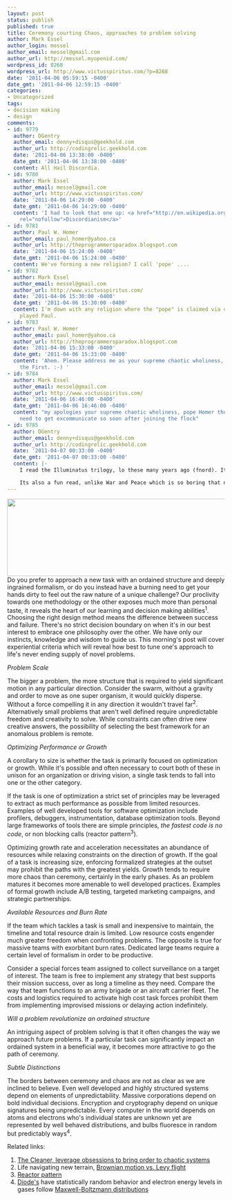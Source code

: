 ```yaml
---
layout: post
status: publish
published: true
title: Ceremony courting Chaos, approaches to problem solving
author: Mark Essel
author_login: messel
author_email: messel@gmail.com
author_url: http://messel.myopenid.com/
wordpress_id: 8268
wordpress_url: http://www.victusspiritus.com/?p=8268
date: '2011-04-06 05:59:15 -0400'
date_gmt: '2011-04-06 12:59:15 -0400'
categories:
- Uncategorized
tags:
- decision making
- design
comments:
- id: 9779
  author: DGentry
  author_email: denny+disqus@geekhold.com
  author_url: http://codingrelic.geekhold.com
  date: '2011-04-06 13:38:00 -0400'
  date_gmt: '2011-04-06 13:38:00 -0400'
  content: All Hail Discordia.
- id: 9780
  author: Mark Essel
  author_email: messel@gmail.com
  author_url: http://www.victusspiritus.com/
  date: '2011-04-06 14:29:00 -0400'
  date_gmt: '2011-04-06 14:29:00 -0400'
  content: 'I had to look that one up: <a href="http://en.wikipedia.org/wiki/Discordianism"
    rel="nofollow">Discordianism</a>'
- id: 9781
  author: Paul W. Homer
  author_email: paul_homer@yahoo.ca
  author_url: http://theprogrammersparadox.blogspot.com
  date: '2011-04-06 15:24:00 -0400'
  date_gmt: '2011-04-06 15:24:00 -0400'
  content: We've forming a new religion? I call 'pope' ....
- id: 9782
  author: Mark Essel
  author_email: messel@gmail.com
  author_url: http://www.victusspiritus.com/
  date: '2011-04-06 15:30:00 -0400'
  date_gmt: '2011-04-06 15:30:00 -0400'
  content: I'm down with any religion where the "pope" is claimed via dibs. Nicely
    played Paul.
- id: 9783
  author: Paul W. Homer
  author_email: paul_homer@yahoo.ca
  author_url: http://theprogrammersparadox.blogspot.com
  date: '2011-04-06 15:33:00 -0400'
  date_gmt: '2011-04-06 15:33:00 -0400'
  content: 'Ahem. Please address me as your supreme chaotic wholiness, pope Homer
    the First. :-) '
- id: 9784
  author: Mark Essel
  author_email: messel@gmail.com
  author_url: http://www.victusspiritus.com/
  date: '2011-04-06 16:46:00 -0400'
  date_gmt: '2011-04-06 16:46:00 -0400'
  content: "my apologies your supreme chaotic wholiness, pope Homer the First.\r\n\r\nno
    need to get excommunicate so soon after joining the flock"
- id: 9785
  author: DGentry
  author_email: denny+disqus@geekhold.com
  author_url: http://codingrelic.geekhold.com
  date: '2011-04-07 00:33:00 -0400'
  date_gmt: '2011-04-07 00:33:00 -0400'
  content: |-
    I read the Illuminatus trilogy, lo these many years ago (fnord). It was quite mind expanding. Like War and Peace, it has such a large number of detailed characters that you pretty much have to take notes as you go along to keep track of the plot (fnord).

    Its also a fun read, unlike War and Peace which is so boring that nobody has ever actually read it, just claimed to. (fnord)
---
```

<p><a href="http://www.victusspiritus.com/wp-content/uploads/2011/04/ceremony_vs_chaos.jpg"><img src="http://www.victusspiritus.com/wp-content/uploads/2011/04/ceremony_vs_chaos.jpg" alt="" title="ceremony_vs_chaos" width="681" height="179" class="aligncenter size-full wp-image-8270" /></a><br />
Do you prefer to approach a new task with an ordained structure and deeply ingrained formalism, or do you instead have a burning need to get your hands dirty to feel out the raw nature of a unique challenge? Our proclivity towards one methodology or the other exposes much more than personal taste, it reveals the heart of our learning and decision making abilities<sup>1</sup>. Choosing the right design method means the difference between success and failure. There's no strict decision boundary on when it's in our best interest to embrace one philosophy over the other. We have only our instincts, knowledge and wisdom to guide us. This morning's post will cover experiential criteria which will reveal how best to tune one's approach to life's never ending supply of novel problems.</p>
<p><i>Problem Scale</i></p>
<p>The bigger a problem, the more structure that is required to yield significant motion in any particular direction. Consider the swarm, without a gravity and order to move as one super organism, it would quickly disperse. Without a force compelling it in any direction it wouldn't travel far<sup>2</sup>. Alternatively small problems that aren't well defined require unpredictable freedom and creativity to solve. While constraints can often drive new creative answers, the possibility of selecting the best framework for an anomalous problem is remote.</p>
<p><i>Optimizing Performance or Growth</i></p>
<p>A corollary to size is whether the task is primarily focused on optimization or growth. While it's possible and often necessary to court both of these in unison for an organization or driving vision, a single task tends to fall into one or the other category. </p>
<p>If the task is one of optimization a strict set of principles may be leveraged to extract as much performance as possible from limited resources. Examples of well developed tools for software optimization include profilers, debuggers, instrumentation, database optimization tools. Beyond large frameworks of tools there are simple principles, <i>the fastest code is no code</i>, or non blocking calls (reactor pattern<sup>3</sup>).</p>
<p>Optimizing growth rate and acceleration necessitates an abundance of resources while relaxing constraints on the direction of growth. If the goal of a task is increasing size, enforcing formalized strategies at the outset may prohibit the paths with the greatest yields. Growth tends to require more chaos than ceremony, certainly in the early phases. As an problem matures it becomes more amenable to well developed practices. Examples of formal growth include A/B testing, targeted marketing campaigns, and strategic partnerships.</p>
<p><i>Available Resources and Burn Rate</i></p>
<p>If the team which tackles a task is small and inexpensive to maintain, the timeline and total resource drain is limited. Low resource costs engender much greater freedom when confronting problems. The opposite is true for massive teams with exorbitant burn rates. Dedicated large teams require a certain level of formalism in order to be productive. </p>
<p>Consider a special forces team assigned to collect surveillance on a target of interest. The team is free to implement any strategy that best supports their mission success, over as long a timeline as they need. Compare the way that team functions to an army brigade or an aircraft carrier fleet. The costs and logistics required to activate high cost task forces prohibit them from implementing improvised missions or delaying action indefinitely.</p>
<p><i>Will a problem revolutionize an ordained structure</i></p>
<p>An intriguing aspect of problem solving is that it often changes the way we approach future problems. If a particular task can significantly impact an ordained system in a beneficial way, it becomes more attractive to go the path of ceremony.</p>
<p><i>Subtle Distinctions</i></p>
<p>The borders between ceremony and chaos are not as clear as we are inclined to believe. Even well developed and highly structured systems depend on elements of unpredictability. Massive corporations depend on bold individual decisions. Encryption and cryptography depend on unique signatures being unpredictable. Every computer in the world depends on atoms and electrons who's individual states are unknown yet are represented by well behaved distributions, and bulbs fluoresce in random but predictably ways<sup>4</sup>.</p>
<p>Related links:</p>
<ol>
<li><a href="http://www.victusspiritus.com/2010/12/20/the-cleaner-leverage-obsessions-to-bring-order-to-a-chaotic-universe/">The Cleaner, leverage obsessions to bring order to chaotic systems</a></li>
<li>Life navigating new terrain, <a href="http://www.victusspiritus.com/2011/03/19/variant-travelling-salesman-problem-solved-by-sharks/">Brownian motion vs. Levy flight</a></li>
<li><a href="http://en.wikipedia.org/wiki/Reactor_pattern">Reactor pattern</li>
<li><a href="http://en.wikipedia.org/wiki/Diode">Diode's</a> have statistically random behavior and electron energy levels in gases follow <a href="http://en.wikipedia.org/wiki/Maxwell%E2%80%93Boltzmann_statistics">Maxwell-Boltzmann distributions</a></li>
</ol>
